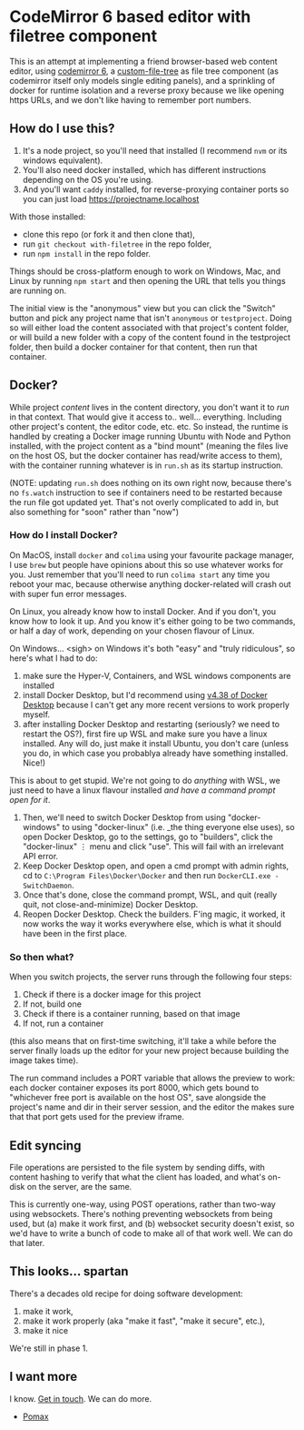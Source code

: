 # CodeMirror 6 based editor with filetree component

This is an attempt at implementing a friend browser-based web content editor, using [codemirror 6](https://codemirror.net), a [custom-file-tree](https://github.com/pomax/custom-file-tree) as file tree component (as codemirror itself only models single editing panels), and a sprinkling of docker for runtime isolation and a reverse proxy because we like opening https URLs, and we don't like having to remember port numbers.

## How do I use this?

1. It's a node project, so you'll need that installed (I recommend `nvm` or its windows equivalent).
1. You'll also need docker installed, which has different instructions depending on the OS you're using.
1. And you'll want `caddy` installed, for reverse-proxying container ports so you can just load https://projectname.localhost

With those installed:

- clone this repo (or fork it and then clone that),
- run `git checkout with-filetree` in the repo folder,
- run `npm install` in the repo folder.

Things should be cross-platform enough to work on Windows, Mac, and Linux by running `npm start` and then opening the URL that tells you things are running on.

The initial view is the "anonymous" view but you can click the "Switch" button and pick any project name that isn't `anonymous` or `testproject`. Doing so will either load the content associated with that project's content folder, or will build a new folder with a copy of the content found in the testproject folder, then build a docker container for that content, then run that container.

## Docker?

While project _content_ lives in the content directory, you don't want it to _run_ in that context. That would give it access to.. well... everything. Including other project's content, the editor code, etc. etc. So instead, the runtime is handled by creating a Docker image running Ubuntu with Node and Python installed, with the project content as a "bind mount" (meaning the files live on the host OS, but the docker container has read/write access to them), with the container running whatever is in `run.sh` as its startup instruction.

(NOTE: updating `run.sh` does nothing on its own right now, because there's no `fs.watch` instruction to see if containers need to be restarted because the run file got updated yet. That's not overly complicated to add in, but also something for "soon" rather than "now")

### How do I install Docker?

On MacOS, install `docker` and `colima` using your favourite package manager, I use `brew` but people have opinions about this so use whatever works for you. Just remember that you'll need to run `colima start` any time you reboot your mac, because otherwise anything docker-related will crash out with super fun error messages.

On Linux, you already know how to install Docker. And if you don't, you know how to look it up. And you know it's either going to be two commands, or half a day of work, depending on your chosen flavour of Linux.

On Windows... &lt;sigh&gt; on Windows it's both "easy" and "truly ridiculous", so here's what I had to do:

1. make sure the Hyper-V, Containers, and WSL windows components are installed
1. install Docker Desktop, but I'd recommend using [v4.38 of Docker Desktop](https://docs.docker.com/desktop/release-notes/#4380) because I can't get any more recent versions to work properly myself.
1. after installing Docker Desktop and restarting (seriously? we need to restart the OS?), first fire up WSL and make sure you have a linux installed. Any will do, just make it install Ubuntu, you don't care (unless you do, in which case you probablya already have something installed. Nice!)

This is about to get stupid. We're not going to do _anything_ with WSL, we just need to have a linux flavour installed _and have a command prompt open for it_.

1. Then, we'll need to switch Docker Desktop from using "docker-windows" to using "docker-linux" (i.e. _the thing everyone else uses), so open Docker Desktop, go to the settings, go to "builders", click the "docker-linux" ⋮ menu and click "use". This will fail with an irrelevant API error.
1. Keep Docker Desktop open, and open a cmd prompt with admin rights, cd to `C:\Program Files\Docker\Docker` and then run `DockerCLI.exe -SwitchDaemon`.
1. Once that's done, close the command prompt, WSL, and quit (really quit, not close-and-minimize) Docker Desktop.
1. Reopen Docker Desktop. Check the builders. F'ing magic, it worked, it now works the way it works everywhere else, which is what it should have been in the first place.

### So then what?

When you switch projects, the server runs through the following four steps:

1. Check if there is a docker image for this project
1. If not, build one
1. Check if there is a container running, based on that image
1. If not, run a container

(this also means that on first-time switching, it'll take a while before the server finally loads up the editor for your new project because building the image takes time).

The run command includes a PORT variable that allows the preview to work: each docker container exposes its port 8000, which gets bound to "whichever free port is available on the host OS", save alongside the project's name and dir in their server session, and the editor the makes sure that that port gets used for the preview iframe.

## Edit syncing

File operations are persisted to the file system by sending diffs, with content hashing to verify that what the client has loaded, and what's on-disk on the server, are the same.

This is currently one-way, using POST operations, rather than two-way using websockets. There's nothing preventing websockets from being used, but (a) make it work first, and (b) websocket security doesn't exist, so we'd have to write a bunch of code to make all of that work well. We can do that later.

## This looks... spartan

There's a decades old recipe for doing software development:

1. make it work,
2. make it work properly (aka "make it fast", "make it secure", etc.),
3. make it nice

We're still in phase 1.

## I want more

I know. [Get in touch](https://github.com/Pomax/browser-editor-tests/issues). We can do more.

- [Pomax](https://mastodon.social/deck/@TheRealPomax)
